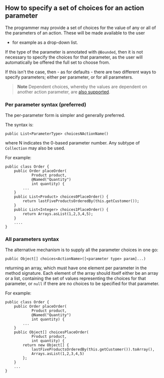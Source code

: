 How to specify a set of choices for an action parameter
-------------------------------------------------------

[//]: # (content copied to _user-guide_xxx)

The programmer may provide a set of choices for the value of any or all
of the parameters of an action. These will be made available to the user
- for example as a drop-down list.

If the type of the parameter is annotated with `@Bounded`, then it is
not necessary to specify the choices for that parameter, as the user
will automatically be offered the full set to choose from.

If this isn't the case, then - as for defaults - there are two different
ways to specify parameters; either per parameter, or for all parameters.

> **Note** Dependent choices, whereby the values are dependent on another action parameter, are [also supported](how-to-03-022-How-to-specify-dependent-choices-for-action-parameters.html).

### Per parameter syntax (preferred)

The per-parameter form is simpler and generally preferred.

The syntax is:

    public List<ParameterType> choicesNActionName()

where N indicates the 0-based parameter number.  Any subtype of `Collection` may also be used.

For example:

    public class Order {
        public Order placeOrder(
                Product product,
                @Named("Quantity") 
                int quantity) {
            ...
        }
        public List<Product> choices0PlaceOrder() {
            return lastFiveProductsOrderedBy(this.getCustomer());
        }
        public List<Integer> choices1PlaceOrder() {
            return Arrays.asList(1,2,3,4,5);
        }
        ....
    }

### All parameters syntax

The alternative mechanism is to supply all the parameter choices in one
go:

    public Object[] choices<ActionName>([<parameter type> param]...)

returning an array, which must have one element per parameter in the
method signature. Each element of the array should itself either be an
array or a list, containing the set of values representing the choices
for that parameter, or `null` if there are no choices to be specified
for that parameter.

For example:

    public class Order {
        public Order placeOrder(
                Product product,
                @Named("Quantity") 
                int quantity) {
            ...
        }
        public Object[] choicesPlaceOrder(
                Product product,
                int quantity) {
            return new Object[] {
                lastFiveProductsOrderedBy(this.getCustomer()).toArray(), 
                Arrays.asList(1,2,3,4,5)
            };
        }
        ...
    }

